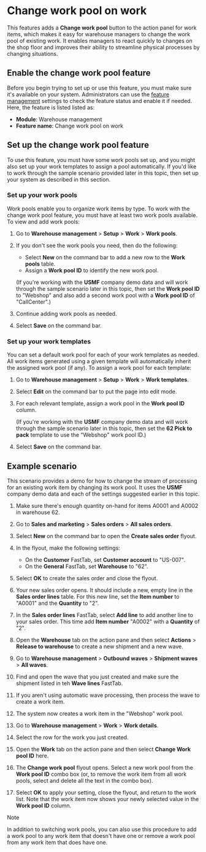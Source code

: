 # Change work pool on work

This features adds a **Change work pool** button to the action panel for work items, which makes it easy for warehouse managers to change the work pool of existing work. It enables managers to react quickly to changes on the shop floor and improves their ability to streamline physical processes by changing situations.

<!-- KFM: What do you mean by "improves their ability to streamline physical processes by changing situations"? -->

## Enable the change work pool feature

Before you begin trying to set up or use this feature, you must make sure it's available on your system. Administrators can use the [feature management](../../fin-ops-core/fin-ops/get-started/feature-management/feature-management-overview.md) settings to check the feature status and enable it if needed. Here, the feature is listed listed as:

- **Module**: Warehouse management
- **Feature name**: Change work pool on work

<!-- KFM: Add this?: "If you don't see the feature listed here, then it may have become a standard part of the product since this documentation was written, in which case you can proceed with the remaining sections of this topic and all of the described features should be available to you." -->

## Set up the change work pool feature

To use this feature, you must have some work pools set up, and you might also set up your work templates to assign a pool automatically. If you'd like to work through the sample scenario provided later in this topic, then set up your system as described in this section.

### Set up your work pools

Work pools enable you to organize work items by type. To work with the change work pool feature, you must have at least two work pools available. To view and add work pools:

1. Go to **Warehouse management** > **Setup** > **Work** > **Work pools**.

1. If you don't see the work pools you need, then do the following:

    - Select **New** on the command bar to add a new row to the **Work pools** table.
    - Assign a **Work pool ID** to identify the new work pool.

    (If you're working with the **USMF** company demo data and will work through the sample scenario later in this topic, then set the **Work pool ID** to "Webshop" and also add a second work pool with a **Work pool ID** of "CallCenter".)

1. Continue adding work pools as needed.

1. Select **Save** on the command bar.

### Set up your work templates

You can set a default work pool for each of your work templates as needed. All work items generated using a given template will automatically inherit the assigned work pool (if any). To assign a work pool for each template:

1. Go to **Warehouse management** > **Setup** > **Work** > **Work templates**.

1. Select **Edit** on the command bar to put the page into edit mode.

1. For each relevant template, assign a work pool in the **Work pool ID** column.

    (If you're working with the **USMF** company demo data and will work through the sample scenario later in this topic, then set the **62 Pick to pack** template to use the "Webshop" work pool ID.)

1. Select **Save** on the command bar.

## Example scenario

This scenario provides a demo for how to change the stream of processing for an existing work item by changing its work pool. It uses the **USMF** company demo data and each of the settings suggested earlier in this topic.

1. Make sure there's enough quantity on-hand for items A0001 and A0002 in warehouse 62. <!-- KFM: Should we explain how to do this? I don't know how. Maybe just a link? -->

1. Go to **Sales and marketing** > **Sales orders** > **All sales orders**.

1. Select **New** on the command bar to open the **Create sales order** flyout.

1. In the flyout, make the following settings:

    - On the **Customer** FastTab, set **Customer account** to "US-007".
    - On the **General** FastTab, set **Warehouse** to "62".

1. Select **OK** to create the sales order and close the flyout.

1. Your new sales order opens. It should include a new, empty line in the **Sales order lines** table. For this new line, set the **Item number** to "A0001" and the **Quantity** to "2".

1. In the **Sales order lines** FastTab, select **Add line** to add another line to your sales order. This time add **Item number** "A0002" with a **Quantity** of "2".

1. Open the **Warehouse** tab on the action pane and then select **Actions** > **Release to warehouse** to create a new shipment and a new wave. <!-- KFM: when I did this, nothing happened. Do I need to reserve inventory first? -->

1. Go to **Warehouse management** > **Outbound waves** > **Shipment waves** > **All waves**.

1. Find and open the wave that you just created and make sure the shipment listed in teh **Wave lines** FastTab.

1. If you aren't using automatic wave processing, then process the wave to create a work item. <!-- KFM: How do I do this? -->

1. The system now creates a work item in the "Webshop" work pool.

1. Go to **Warehouse management** > **Work** > **Work details**.

1. Select the row for the work you just created.

1. Open the **Work** tab on the action pane and then select **Change Work pool ID** here.

1. The **Change work pool** flyout opens. Select a new work pool from the **Work pool ID** combo box (or, to remove the work item from all work pools, select and delete all the text in the combo box).

1. Select **OK** to apply your setting, close the flyout, and return to the work list. Note that the work item now shows your newly selected value in the **Work pool ID** column.

> [!NOTE]
> In addition to switching work pools, you can also use this procedure to add a work pool to any work item that doesn't have one or remove a work pool from any work item that does have one.
